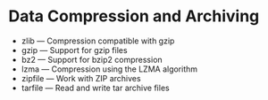 # Data Compression and Archiving

- zlib — Compression compatible with gzip
- gzip — Support for gzip files
- bz2 — Support for bzip2 compression
- lzma — Compression using the LZMA algorithm
- zipfile — Work with ZIP archives
- tarfile — Read and write tar archive files

